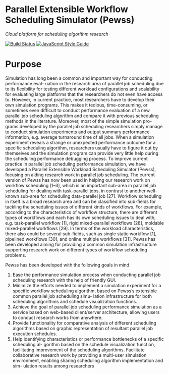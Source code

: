 # Parallel Extensible Workflow Scheduling Simulator (Pewss)
*Cloud platform for scheduling algorithm research*

[![Build Status](https://travis-ci.org/darg20127/Pewss.svg?branch=dev-ts)](https://travis-ci.org/darg20127/Pewss)
[![JavaScript Style Guide](https://img.shields.io/badge/code_style-standard-brightgreen.svg)](https://standardjs.com)

# Purpose
 Simulation has long been a common and important way for conducting performance eval- uation in the research area of parallel job scheduling due to its flexibility for testing different workload configurations and scalability for evaluating large platforms that the researchers do not even have access to. However, in current practice, most researchers have to develop their own simulation programs. This makes it tedious, time-consuming, or sometimes even difficult to conduct performance evaluation of a new parallel job scheduling algorithm and compare it with previous scheduling methods in the literature. Moreover, most of the simple simulation pro- grams developed by the parallel job scheduling researchers simply manage to conduct simulation experiments and output summary performance information, e.g. average turnaround time of all jobs. When a simulation experiment reveals a strange or unexpected performance outcome for a specific scheduling algorithm, researchers usually have to figure it out by themselves and the simulation program can provide very little help during the scheduling performance debugging process.
To improve current practice in parallel job scheduling performance simulation, we have developed a Parallel Extensible Workload Scheduling Simulator (Pewss), focusing on aiding research work in parallel job scheduling. The current version of Pewss has now been used in helping our research work on workflow scheduling [1–3], which is an important sub-area in parallel job scheduling for dealing with task-parallel jobs, in contrast to another well-known sub-area for scheduling data-parallel job [27]. Workflow scheduling in itself is a broad research area and can be classified into sub-fields for tackling the scheduling issues of different kinds   of workflows. For example, according to the characteristics of workflow structure, there are different types of workflows and each has its own scheduling issues to deal with, e.g. task-parallel workflow [1], rigid mixed-parallel workflows [28], moldable mixed-parallel workflows [29]. In terms of the workload characteristics, there also could be several sub-fields, such as single static workflow [1], pipelined workflows [30], and online multiple workflows [31]. Pewss has been developed aiming for providing a common simulation infrastructure supporting research work on different types of workflow scheduling problems.

Pewss has been developed with the following goals in mind.

1. Ease the performance simulation process when conducting parallel job scheduling research with the help of friendly GUI.
2. Minimize the efforts needed to implement a simulation experiment for a specific workflow scheduling algorithm, based on Pewss’s extensible common parallel job scheduling simu- lation infrastructure for both scheduling algorithms and schedule visualization functions.
3. Achieve the goal of parallel job scheduling performance simulation as a service based     on web-based client/server architecture, allowing users to conduct research works from anywhere.
4. Provide functionality for comparative analysis of different scheduling algorithms based on graphic representation of resultant parallel job execution schedules.
5. Help identifying characteristics or performance bottlenecks of a specific scheduling al- gorithm based on the schedule visualization function, facilitating improvement of the scheduling algorithms. Facilitate collaborative research work by providing a multi-user simulation environment, enabling sharing scheduling algorithm implementation and sim- ulation results among researchers

